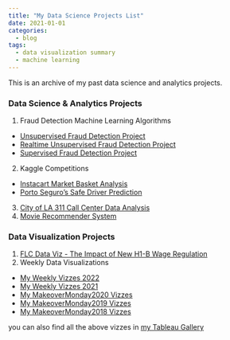 ```yaml
---
title: "My Data Science Projects List"
date: 2021-01-01
categories:
  - blog
tags:
  - data visualization summary
  - machine learning
---
```


This is an archive of my past data science and analytics projects.  

### Data Science & Analytics Projects
1. Fraud Detection Machine Learning Algorithms
 - [Unsupervised Fraud Detection Project](https://github.com/yudong-94/Unsupervised-Fraud-Detection-Algorithm)
 - [Realtime Unsupervised Fraud Detection Project](https://github.com/yudong-94/Realtime-Unsupervised-Fraud-Detection-Algorithm)
 - [Supervised Fraud Detection Project](https://github.com/yudong-94/Supervised-Fraud-Detection-Algorithm)
2. Kaggle Competitions
 - [Instacart Market Basket Analysis](https://github.com/yudong-94/Kaggle-Instacart-Market-Basket-Analysis)
 - [Porto Seguro’s Safe Driver Prediction](https://github.com/yudong-94/Kaggle-Safe-Driver-Prediction)
3. [City of LA 311 Call Center Data Analysis](https://github.com/yudong-94/City-of-LA-311-Call-Center-Data-Analysis)
4. [Movie Recommender System](https://github.com/yudong-94/My-Movie-Recommender)


### Data Visualization Projects

1. [FLC Data Viz - The Impact of New H1-B Wage Regulation](https://yudong-94.github.io/personal-website/data%20viz/FLCDataViz/)
2. Weekly Data Visualizations
 - [My Weekly Vizzes 2022](https://yudong-94.github.io/personal-website/project/WeeklyViz2022/)  
 - [My Weekly Vizzes 2021](https://yudong-94.github.io/personal-website/project/WeeklyViz2021/)  
 - [My MakeoverMonday2020 Vizzes](https://yudong-94.github.io/personal-website/project/MakeOverMonday2020/)  
 - [My MakeoverMonday2019 Vizzes](https://yudong-94.github.io/personal-website/project/MakeOverMonday2019/)  
 - [My MakeoverMonday2018 Vizzes](https://yudong-94.github.io/personal-website/project/MakeOverMonday2018/)  

you can also find all the above vizzes in [my Tableau Gallery](https://public.tableau.com/profile/yu.dong#!/)  
